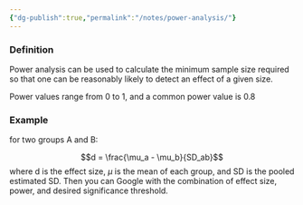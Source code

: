 ```yaml
---
{"dg-publish":true,"permalink":"/notes/power-analysis/"}
---
```


### Definition
Power analysis can be used to calculate the minimum sample size required so that one can be reasonably likely to detect an effect of a given size. 

Power values range from 0 to 1, and a common power value is 0.8

### Example
for two groups A and B:

$$d = \frac{\mu_a - \mu_b}{SD_ab}$$
where d is the effect size, $\mu$ is the mean of each group, and SD is the pooled estimated SD.
Then you can Google with the combination of effect size, power, and desired significance threshold.